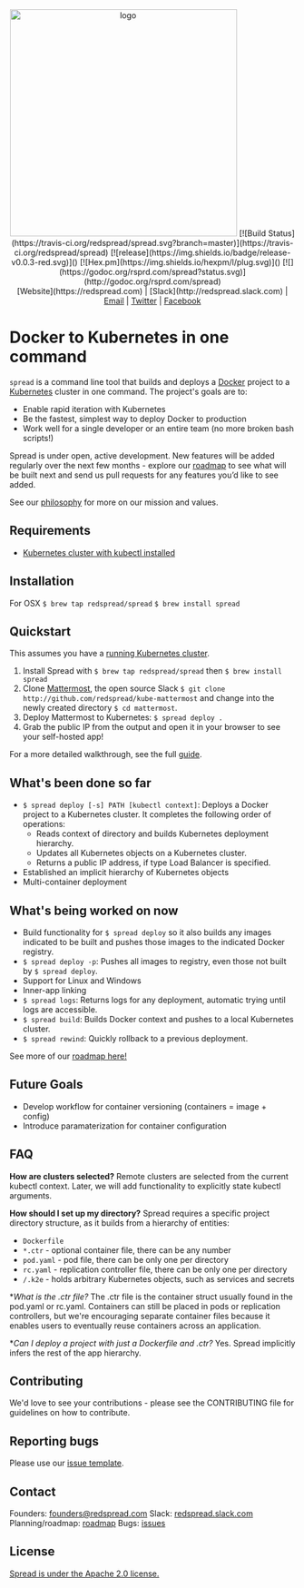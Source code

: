 <center>
<img src="https://redspread.com/images/logo.svg" alt="logo" width= "400"/>
[![Build Status](https://travis-ci.org/redspread/spread.svg?branch=master)](https://travis-ci.org/redspread/spread)
[![release](https://img.shields.io/badge/release-v0.0.3-red.svg)]()
[![Hex.pm](https://img.shields.io/hexpm/l/plug.svg)]()
[![](https://godoc.org/rsprd.com/spread?status.svg)](http://godoc.org/rsprd.com/spread)
</center>

<center>
[Website](https://redspread.com) |
[Slack](http://redspread.slack.com) |
<a href="mailto:founders@redspread.com">Email</a> |
<a href="http://twitter.com/redspread">Twitter</a> |
<a href="http://facebook.com/GetRedspread">Facebook</a>
</center>

# Docker to Kubernetes in one command

`spread` is a command line tool that builds and deploys a [Docker](https://github.com/docker/docker) project to a [Kubernetes](https://github.com/kubernetes/kubernetes) cluster in one command. The project's goals are to:

* Enable rapid iteration with Kubernetes
* Be the fastest, simplest way to deploy Docker to production
* Work well for a single developer or an entire team (no more broken bash scripts!)


Spread is under open, active development. New features will be added regularly over the next few months - explore our [roadmap](./roadmap.md) to see what will be built next and send us pull requests for any features you’d like to see added.

See our [philosophy](./philosophy.md) for more on our mission and values.

## Requirements
* [Kubernetes cluster with kubectl installed](https://blog.redspread.com/2016/02/04/google-container-engine-quickstart/)

## Installation

For OSX
`$ brew tap redspread/spread`
`$ brew install spread`


## Quickstart

This assumes you have a [running Kubernetes cluster](https://blog.redspread.com/2016/02/04/google-container-engine-quickstart/).

1. Install Spread with `$ brew tap redspread/spread` then `$ brew install spread`
2. Clone [Mattermost](http://mattermost.com), the open source Slack `$ git clone http://github.com/redspread/kube-mattermost` and change into the newly created directory `$ cd mattermost`.
5. Deploy Mattermost to Kubernetes: `$ spread deploy .`
6. Grab the public IP from the output and open it in your browser to see your self-hosted app!

For a more detailed walkthrough, see the full [guide](https://github.com/redspread/kube-mattermost).

## What's been done so far

* `$ spread deploy [-s] PATH [kubectl context]`: Deploys a Docker project to a Kubernetes cluster. It completes the following order of operations:
	* Reads context of directory and builds Kubernetes deployment hierarchy.
	* Updates all Kubernetes objects on a Kubernetes cluster.
	* Returns a public IP address, if type Load Balancer is specified.
* Established an implicit hierarchy of Kubernetes objects
* Multi-container deployment

## What's being worked on now

* Build functionality for `$ spread deploy` so it also builds any images indicated to be built and pushes those images to the indicated Docker registry.
* `$ spread deploy -p`: Pushes all images to registry, even those not built by `$ spread deploy`.
* Support for Linux and Windows
* Inner-app linking
* `$ spread logs`: Returns logs for any deployment, automatic trying until logs are accessible.
* `$ spread build`: Builds Docker context and pushes to a local Kubernetes cluster.
* `$ spread rewind`: Quickly rollback to a previous deployment.

See more of our [roadmap here!](https://github.com/redspread/spread/blob/master/roadmap.md)

## Future Goals

* Develop workflow for container versioning (containers = image + config)
* Introduce paramaterization for container configuration

## FAQ

**How are clusters selected?** Remote clusters are selected from the current kubectl context. Later, we will add functionality to explicitly state kubectl arguments.

**How should I set up my directory?** Spread requires a specific project directory structure, as it builds from a hierarchy of entities:

* `Dockerfile`
* `*.ctr` - optional container file, there can be any number
* `pod.yaml` - pod file, there can be only one per directory
* `rc.yaml` - replication controller file, there can be only one per directory
* `/.k2e` - holds arbitrary Kubernetes objects, such as services and secrets

**What is the *.ctr file?** The .ctr file is the container struct usually found in the pod.yaml or rc.yaml. Containers can still be placed in pods or replication controllers, but we're encouraging separate container files because it enables users to eventually reuse containers across an application.

**Can I deploy a project with just a Dockerfile and *.ctr?** Yes. Spread implicitly infers the rest of the app hierarchy.

## Contributing

We'd love to see your contributions - please see the CONTRIBUTING file for guidelines on how to contribute.

## Reporting bugs
Please use our [issue template](https://github.com/redspread/spread/blob/master/ISSUE_TEMPLATE.md).

## Contact
Founders: [founders@redspread.com](mailto:founders@redspread.com)
Slack: [redspread.slack.com](http://redspread.slack.com)
Planning/roadmap: [roadmap](http://github.com/redspread/spread/roadmap.md)
Bugs: [issues](https://github.com/redspread/spread/issues)

## License
[Spread is under the Apache 2.0 license.](https://github.com/redspread/spread/blob/master/LICENSE)
